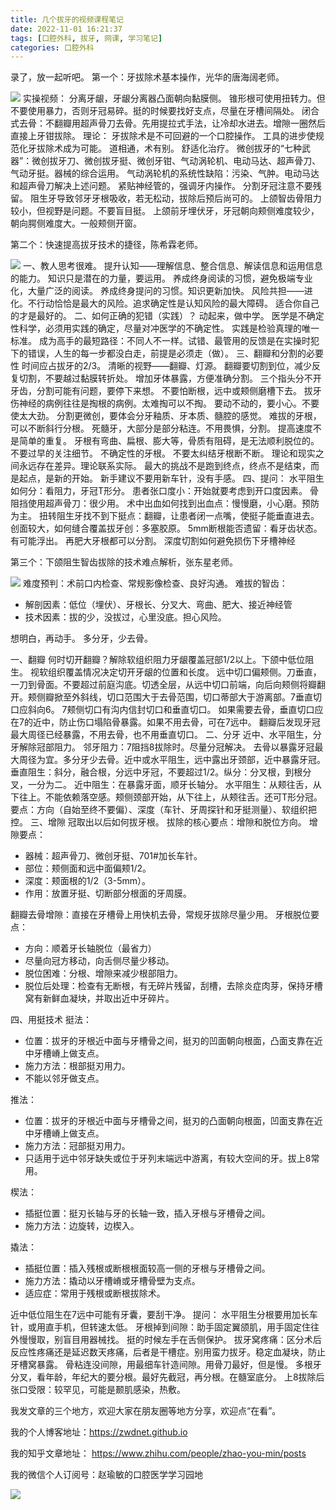 ```yaml
---
title: 几个拔牙的视频课程笔记
date: 2022-11-01 16:21:37
tags: [口腔外科, 拔牙, 网课, 学习笔记]
categories: 口腔外科
---
```

录了，放一起听吧。
第一个：牙拔除术基本操作，光华的唐海阔老师。

![](https://zymblog-1258069789.cos.ap-chengdu.myqcloud.com/blog0327-teethex/01.jpg)
实操视频：
分离牙龈，牙龈分离器凸面朝向黏膜侧。
锥形根可使用扭转力。但不要使用暴力，否则牙冠易碎。挺的时候要找好支点，尽量在牙槽间隔处。
闭合式去骨：不翻瓣用超声骨刀去骨。先用提拉式手法，让冷却水进去。增隙一圈然后直接上牙钳拔除。
理论：
牙拔除术是不可回避的一个口腔操作。
工具的进步使规范化牙拔除术成为可能。
道相通，术有别。
舒适化治疗。
微创拔牙的“七种武器”：微创拔牙刀、微创拔牙挺、微创牙钳、气动涡轮机、电动马达、超声骨刀、气动牙挺。器械的综合运用。
气动涡轮机的系统性缺陷：污染、气肿。电动马达和超声骨刀解决上述问题。
紧贴神经管的，强调牙内操作。
分割牙冠注意不要残留。
阻生牙导致邻牙牙根吸收，若无松动，拔除后预后尚可的。
上颌智齿骨阻力较小，但视野是问题。不要盲目挺。
上颌前牙埋伏牙，牙冠朝向颊侧难度较少，朝向腭侧难度大。一般颊侧开窗。

第二个：快速提高拔牙技术的捷径，陈希霖老师。

![](https://zymblog-1258069789.cos.ap-chengdu.myqcloud.com/blog0327-teethex/02.jpg)
一、教人思考很难。
提升认知——理解信息、整合信息、解读信息和运用信息的能力。
知识只是潜在的力量，要运用。
养成终身阅读的习惯，避免极端专业化，大量广泛的阅读。
养成终身提问的习惯。知识更新加快。
风险共担——进化。不行动恰恰是最大的风险。追求确定性是认知风险的最大障碍。
适合你自己的才是最好的。
二、如何正确的犯错（实践）？
动起来，做中学。
医学是不确定性科学，必须用实践的确定，尽量对冲医学的不确定性。
实践是检验真理的唯一标准。
成为高手的最短路径：不同人不一样。试错、最管用的反馈是在实操时犯下的错误，人生的每一步都没白走，前提是必须走（做）。
三、翻瓣和分割的必要性
时间应占拔牙的2/3。
清晰的视野——翻瓣、灯源。
翻瓣要切割到位，减少反复切割，不要越过黏膜转折处。
增加牙体暴露，方便准确分割。
三个指头分不开牙齿，分割可能有问题，要停下来想。
不要怕断根，远中或颊侧磨槽下去。
拔牙伤神经的病例往往是掏根的病例。太难掏可以不掏。
要动不动的，要小心。不要使太大劲。
分割更微创，要体会分牙釉质、牙本质、髓腔的感觉。
难拔的牙根，可以不断斜行分根。
死髓牙，大部分是部分粘连。不用畏惧，分割。
提高速度不是简单的重复。
牙根有弯曲、扁根、膨大等，骨质有阻碍，是无法顺利脱位的。
不要过早的关注细节。
不确定性的牙根。
不要太纠结牙根断不断。
理论和现实之间永远存在差异。理论联系实际。
最大的挑战不是跑到终点，终点不是结束，而是起点，是新的开始。
新手建议不要用新车针，没有手感。
四、提问：
水平阻生如何分：看阻力，牙冠T形分。
患者张口度小：开始就要考虑到开口度因素。
骨阻挡使用超声骨刀：很少用。
术中出血如何找到出血点：慢慢磨，小心磨。预防为主。
扭转阻生牙找不到下挺点：翻瓣，让患者闭一点嘴，使挺子能垂直进去。
创面较大，如何缝合覆盖拔牙创：多塞胶原。
5mm断根能否遗留：看牙齿状态。有可能浮出。
再肥大牙根都可以分割。
深度切割如何避免损伤下牙槽神经

第三个：下颌阻生智齿拔除的技术难点解析，张东星老师。

![](https://zymblog-1258069789.cos.ap-chengdu.myqcloud.com/blog0327-teethex/03.jpg)
难度预判：术前口内检查、常规影像检查、良好沟通。
难拔的智齿：
- 解剖因素：低位（埋伏）、牙根长、分叉大、弯曲、肥大、接近神经管
- 技术因素：拔的少，没拔过，心里没底。担心风险。

想明白，再动手。
多分牙，少去骨。

一、翻瓣
何时切开翻瓣？解除软组织阻力牙龈覆盖冠部1/2以上。下颌中低位阻生。
视软组织覆盖情况决定切开牙龈的位置和长度。
远中切口偏颊侧。刀垂直，一刀到骨面。不要超过前庭沟底。切透全层，从远中切口前端，向后向颊侧将瓣翻开。颊侧瓣掀至外斜线，切口范围大于去骨范围，切口蒂部大于游离部。7垂直切口应斜向6。
7颊侧切口有沟内信封切口和垂直切口。
如果需要去骨，垂直切口应在7的近中，防止伤口塌陷骨暴露。如果不用去骨，可在7远中。
翻瓣后发现牙冠最大周径已经暴露，不用去骨，也不用垂直切口。
二、分牙
近中、水平阻生，分牙解除冠部阻力。
邻牙阻力：7阻挡8拔除时。尽量分冠解决。
去骨以暴露牙冠最大周径为宜。多分牙少去骨。近中或水平阻生，远中露出牙颈部，近中暴露牙冠。
垂直阻生：斜分，融合根，分远中牙冠，不要超过1/2。纵分：分叉根，到根分叉，一分为二。
近中阻生：在暴露牙面，顺牙长轴分。
水平阻生：从颊往舌，从下往上。不能依赖落空感。颊侧颈部开始，从下往上，从颊往舌。还可T形分冠。
要点：方向（自始至终不要偏）、深度（车针、牙周探针和牙挺测量）、软组织把控。
三、增隙
冠取出以后如何拔牙根。
拔除的核心要点：增隙和脱位方向。
增隙要点：
- 器械：超声骨刀、微创牙挺、701#加长车针。
- 部位：颊侧面和远中面偏颊1/2。
- 深度：颊面根的1/2（3-5mm）。
- 作用：放置牙挺、切断部分根面的牙周膜。

翻瓣去骨增隙：直接在牙槽骨上用快机去骨，常规牙拔除尽量少用。
牙根脱位要点：
- 方向：顺着牙长轴脱位（最省力）
- 尽量向冠方移动，向舌侧尽量少移动。
- 脱位困难：分根、增隙来减少根部阻力。
- 脱位后处理：检查有无断根，有无碎片残留，刮槽，去除炎症肉芽，保持牙槽窝有新鲜血凝块，并取出近中牙碎片。

四、用挺技术
挺法：
- 位置：拔牙的牙根近中面与牙槽骨之间，挺刃的凹面朝向根面，凸面支靠在近中牙槽嵴上做支点。
- 施力方法：根部挺刃用力。
- 不能以邻牙做支点。

推法：
- 位置：拔牙的牙根近中面与牙槽骨之间，挺刃的凸面朝向根面，凹面支靠在近中牙槽嵴上做支点。
- 施力方法：冠部挺刃用力。
- 只适用于远中邻牙缺失或位于牙列末端远中游离，有较大空间的牙。拔上8常用。

楔法：
- 插挺位置：挺刃长轴与牙的长轴一致，插入牙根与牙槽骨之间。
- 施力方法：边旋转，边楔入。

撬法：
- 插挺位置：插入残根或断根根面较高一侧的牙根与牙槽骨之间。
- 施力方法：撬动以牙槽嵴或牙槽骨壁为支点。
- 适应症：常用于残根或断根拔除术。

近中低位阻生在7远中可能有牙囊，要刮干净。
提问：
水平阻生分根要用加长车针，或用直手机，但转速太低。
牙根掉到间隙：助手固定翼颌肌，用手固定住往外慢慢取，别盲目用器械找。
挺的时候左手在舌侧保护。
拔牙窝疼痛：区分术后反应性疼痛还是延迟数天疼痛，后者是干槽症。别用蛮力拔牙。稳定血凝块，防止牙槽窝暴露。
骨粘连没间隙，用最细车针造间隙。用骨刀最好，但是慢。
多根牙分叉，看年龄，年纪大的要分根。最好先截冠，再分根。在髓室底分。
上8拔除后张口受限：较罕见，可能是颞肌感染，热敷。




我发文章的三个地方，欢迎大家在朋友圈等地方分享，欢迎点“在看”。

我的个人博客地址：https://zwdnet.github.io

我的知乎文章地址： https://www.zhihu.com/people/zhao-you-min/posts

我的微信个人订阅号：赵瑜敏的口腔医学学习园地

![](https://zymblog-1258069789.cos.ap-chengdu.myqcloud.com/other/wx.jpg)